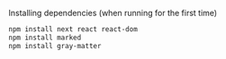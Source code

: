 Installing dependencies (when running for the first time)
```bash
npm install next react react-dom
npm install marked
npm install gray-matter
```